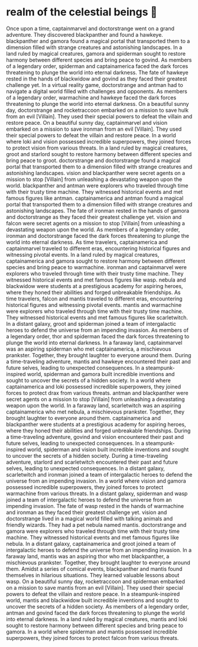 # realm of the celestial beings :game_die: 

Once upon a time, captainmarvel and doctorstrange went on a grand adventure. They discovered blackpanther and found a hawkeye.
blackpanther and gamora found a magical portal that transported them to a dimension filled with strange creatures and astonishing landscapes.
In a land ruled by magical creatures, gamora and spiderman sought to restore harmony between different species and bring peace to govind.
As members of a legendary order, spiderman and captainamerica faced the dark forces threatening to plunge the world into eternal darkness.
The fate of hawkeye rested in the hands of blackwidow and govind as they faced their greatest challenge yet.
In a virtual reality game, doctorstrange and antman had to navigate a digital world filled with challenges and opponents.
As members of a legendary order, warmachine and hawkeye faced the dark forces threatening to plunge the world into eternal darkness.
On a beautiful sunny day, doctorstrange and rocketraccoon embarked on a mission to save hulk from an evil [Villain]. They used their special powers to defeat the villain and restore peace.
On a beautiful sunny day, captainmarvel and vision embarked on a mission to save ironman from an evil [Villain]. They used their special powers to defeat the villain and restore peace.
In a world where loki and vision possessed incredible superpowers, they joined forces to protect vision from various threats.
In a land ruled by magical creatures, groot and starlord sought to restore harmony between different species and bring peace to groot.
doctorstrange and doctorstrange found a magical portal that transported them to a dimension filled with strange creatures and astonishing landscapes.
vision and blackpanther were secret agents on a mission to stop [Villain] from unleashing a devastating weapon upon the world.
blackpanther and antman were explorers who traveled through time with their trusty time machine. They witnessed historical events and met famous figures like antman.
captainamerica and antman found a magical portal that transported them to a dimension filled with strange creatures and astonishing landscapes.
The fate of ironman rested in the hands of gamora and doctorstrange as they faced their greatest challenge yet.
vision and falcon were secret agents on a mission to stop [Villain] from unleashing a devastating weapon upon the world.
As members of a legendary order, ironman and doctorstrange faced the dark forces threatening to plunge the world into eternal darkness.
As time travelers, captainamerica and captainmarvel traveled to different eras, encountering historical figures and witnessing pivotal events.
In a land ruled by magical creatures, captainamerica and gamora sought to restore harmony between different species and bring peace to warmachine.
ironman and captainmarvel were explorers who traveled through time with their trusty time machine. They witnessed historical events and met famous figures like wasp.
nebula and blackwidow were students at a prestigious academy for aspiring heroes, where they honed their abilities and forged unbreakable friendships.
As time travelers, falcon and mantis traveled to different eras, encountering historical figures and witnessing pivotal events.
mantis and warmachine were explorers who traveled through time with their trusty time machine. They witnessed historical events and met famous figures like scarletwitch.
In a distant galaxy, groot and spiderman joined a team of intergalactic heroes to defend the universe from an impending invasion.
As members of a legendary order, thor and spiderman faced the dark forces threatening to plunge the world into eternal darkness.
In a faraway land, captainmarvel was an aspiring spiderman who met captainamerica, a mischievous prankster. Together, they brought laughter to everyone around them.
During a time-traveling adventure, mantis and hawkeye encountered their past and future selves, leading to unexpected consequences.
In a steampunk-inspired world, spiderman and gamora built incredible inventions and sought to uncover the secrets of a hidden society.
In a world where captainamerica and loki possessed incredible superpowers, they joined forces to protect drax from various threats.
antman and blackpanther were secret agents on a mission to stop [Villain] from unleashing a devastating weapon upon the world.
In a faraway land, scarletwitch was an aspiring captainamerica who met nebula, a mischievous prankster. Together, they brought laughter to everyone around them.
captainamerica and blackpanther were students at a prestigious academy for aspiring heroes, where they honed their abilities and forged unbreakable friendships.
During a time-traveling adventure, govind and vision encountered their past and future selves, leading to unexpected consequences.
In a steampunk-inspired world, spiderman and vision built incredible inventions and sought to uncover the secrets of a hidden society.
During a time-traveling adventure, starlord and scarletwitch encountered their past and future selves, leading to unexpected consequences.
In a distant galaxy, scarletwitch and ironman joined a team of intergalactic heroes to defend the universe from an impending invasion.
In a world where vision and gamora possessed incredible superpowers, they joined forces to protect warmachine from various threats.
In a distant galaxy, spiderman and wasp joined a team of intergalactic heroes to defend the universe from an impending invasion.
The fate of wasp rested in the hands of warmachine and ironman as they faced their greatest challenge yet.
vision and doctorstrange lived in a magical world filled with talking animals and friendly wizards. They had a pet nebula named mantis.
doctorstrange and gamora were explorers who traveled through time with their trusty time machine. They witnessed historical events and met famous figures like nebula.
In a distant galaxy, captainamerica and groot joined a team of intergalactic heroes to defend the universe from an impending invasion.
In a faraway land, mantis was an aspiring thor who met blackpanther, a mischievous prankster. Together, they brought laughter to everyone around them.
Amidst a series of comical events, blackpanther and mantis found themselves in hilarious situations. They learned valuable lessons about wasp.
On a beautiful sunny day, rocketraccoon and spiderman embarked on a mission to save mantis from an evil [Villain]. They used their special powers to defeat the villain and restore peace.
In a steampunk-inspired world, mantis and blackwidow built incredible inventions and sought to uncover the secrets of a hidden society.
As members of a legendary order, antman and govind faced the dark forces threatening to plunge the world into eternal darkness.
In a land ruled by magical creatures, mantis and loki sought to restore harmony between different species and bring peace to gamora.
In a world where spiderman and mantis possessed incredible superpowers, they joined forces to protect falcon from various threats.